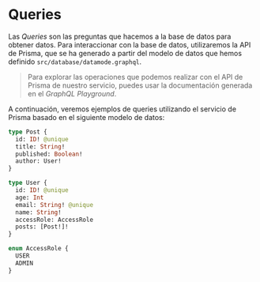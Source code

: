 # Queries

Las _Queries_ son las preguntas que hacemos a la base de datos para obtener datos.
Para interaccionar con la base de datos, utilizaremos la API de Prisma, que se ha
generado a partir del modelo de datos que hemos definido `src/database/datamode.graphql`.

> Para explorar las operaciones que podemos realizar con el API de Prisma de nuestro
  servicio, puedes usar la documentación generada en el _GraphQL Playground_.

A continuación, veremos ejemplos de queries utilizando el servicio de Prisma
basado en el siguiente modelo de datos:

```graphql
type Post {
  id: ID! @unique
  title: String!
  published: Boolean!
  author: User!
}

type User {
  id: ID! @unique
  age: Int
  email: String! @unique
  name: String!
  accessRole: AccessRole
  posts: [Post!]!
}

enum AccessRole {
  USER
  ADMIN
}
```
